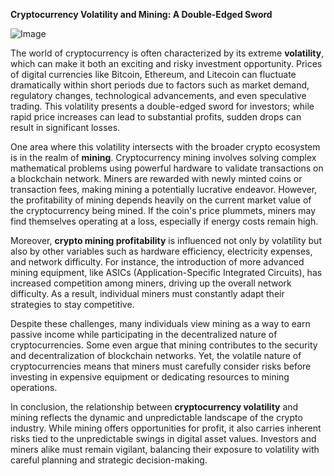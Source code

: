 **Cryptocurrency Volatility and Mining: A Double-Edged Sword**

![Image](https://github.com/user-attachments/assets/31692037-0104-4703-abd1-696b6a7dd41b)

The world of cryptocurrency is often characterized by its extreme **volatility**, which can make it both an exciting and risky investment opportunity. Prices of digital currencies like Bitcoin, Ethereum, and Litecoin can fluctuate dramatically within short periods due to factors such as market demand, regulatory changes, technological advancements, and even speculative trading. This volatility presents a double-edged sword for investors; while rapid price increases can lead to substantial profits, sudden drops can result in significant losses.

One area where this volatility intersects with the broader crypto ecosystem is in the realm of **mining**. Cryptocurrency mining involves solving complex mathematical problems using powerful hardware to validate transactions on a blockchain network. Miners are rewarded with newly minted coins or transaction fees, making mining a potentially lucrative endeavor. However, the profitability of mining depends heavily on the current market value of the cryptocurrency being mined. If the coin's price plummets, miners may find themselves operating at a loss, especially if energy costs remain high.

Moreover, **crypto mining profitability** is influenced not only by volatility but also by other variables such as hardware efficiency, electricity expenses, and network difficulty. For instance, the introduction of more advanced mining equipment, like ASICs (Application-Specific Integrated Circuits), has increased competition among miners, driving up the overall network difficulty. As a result, individual miners must constantly adapt their strategies to stay competitive.

Despite these challenges, many individuals view mining as a way to earn passive income while participating in the decentralized nature of cryptocurrencies. Some even argue that mining contributes to the security and decentralization of blockchain networks. Yet, the volatile nature of cryptocurrencies means that miners must carefully consider risks before investing in expensive equipment or dedicating resources to mining operations.

In conclusion, the relationship between **cryptocurrency volatility** and mining reflects the dynamic and unpredictable landscape of the crypto industry. While mining offers opportunities for profit, it also carries inherent risks tied to the unpredictable swings in digital asset values. Investors and miners alike must remain vigilant, balancing their exposure to volatility with careful planning and strategic decision-making.
